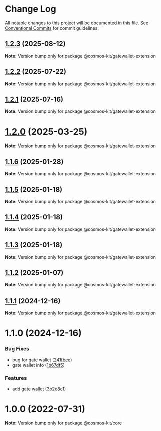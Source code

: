 # Change Log

All notable changes to this project will be documented in this file.
See [Conventional Commits](https://conventionalcommits.org) for commit guidelines.

## [1.2.3](https://github.com/hyperweb-io/cosmos-kit/compare/@cosmos-kit/gatewallet-extension@1.2.2...@cosmos-kit/gatewallet-extension@1.2.3) (2025-08-12)

**Note:** Version bump only for package @cosmos-kit/gatewallet-extension





## [1.2.2](https://github.com/hyperweb-io/cosmos-kit/compare/@cosmos-kit/gatewallet-extension@1.2.1...@cosmos-kit/gatewallet-extension@1.2.2) (2025-07-22)

**Note:** Version bump only for package @cosmos-kit/gatewallet-extension





## [1.2.1](https://github.com/hyperweb-io/cosmos-kit/compare/@cosmos-kit/gatewallet-extension@1.2.0...@cosmos-kit/gatewallet-extension@1.2.1) (2025-07-16)

**Note:** Version bump only for package @cosmos-kit/gatewallet-extension





# [1.2.0](https://github.com/hyperweb-io/cosmos-kit/compare/@cosmos-kit/gatewallet-extension@1.1.6...@cosmos-kit/gatewallet-extension@1.2.0) (2025-03-25)

**Note:** Version bump only for package @cosmos-kit/gatewallet-extension

## [1.1.6](https://github.com/hyperweb-io/cosmos-kit/compare/@cosmos-kit/gatewallet-extension@1.1.5...@cosmos-kit/gatewallet-extension@1.1.6) (2025-01-28)

**Note:** Version bump only for package @cosmos-kit/gatewallet-extension

## [1.1.5](https://github.com/hyperweb-io/cosmos-kit/compare/@cosmos-kit/gatewallet-extension@1.1.4...@cosmos-kit/gatewallet-extension@1.1.5) (2025-01-18)

**Note:** Version bump only for package @cosmos-kit/gatewallet-extension

## [1.1.4](https://github.com/hyperweb-io/cosmos-kit/compare/@cosmos-kit/gatewallet-extension@1.1.3...@cosmos-kit/gatewallet-extension@1.1.4) (2025-01-18)

**Note:** Version bump only for package @cosmos-kit/gatewallet-extension

## [1.1.3](https://github.com/hyperweb-io/cosmos-kit/compare/@cosmos-kit/gatewallet-extension@1.1.2...@cosmos-kit/gatewallet-extension@1.1.3) (2025-01-18)

**Note:** Version bump only for package @cosmos-kit/gatewallet-extension

## [1.1.2](https://github.com/hyperweb-io/cosmos-kit/compare/@cosmos-kit/gatewallet-extension@1.1.1...@cosmos-kit/gatewallet-extension@1.1.2) (2025-01-07)

**Note:** Version bump only for package @cosmos-kit/gatewallet-extension

## [1.1.1](https://github.com/hyperweb-io/cosmos-kit/compare/@cosmos-kit/gatewallet-extension@1.1.0...@cosmos-kit/gatewallet-extension@1.1.1) (2024-12-16)

**Note:** Version bump only for package @cosmos-kit/gatewallet-extension

# 1.1.0 (2024-12-16)

### Bug Fixes

- bug for gate wallet ([241fbee](https://github.com/hyperweb-io/cosmos-kit/commit/241fbee0c560040765bb06b20ea96c7ebc721186))
- gate wallet info ([1b67df5](https://github.com/hyperweb-io/cosmos-kit/commit/1b67df5f50f26107688d5cc0b2f9262ea0f1897f))

### Features

- add gate wallet ([3b2e8c1](https://github.com/hyperweb-io/cosmos-kit/commit/3b2e8c16872ee7443cdaf69a724f710f6e055a32))

# 1.0.0 (2022-07-31)

**Note:** Version bump only for package @cosmos-kit/core
